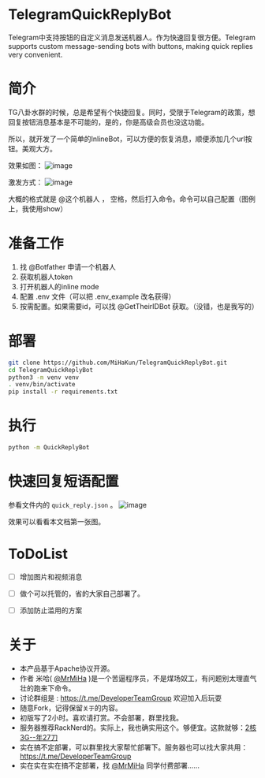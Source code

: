 # TelegramQuickReplyBot
Telegram中支持按钮的自定义消息发送机器人。作为快速回复很方便。Telegram supports custom message-sending bots with buttons, making quick replies very convenient.

# 简介
TG八卦水群的时候，总是希望有个快捷回复。同时，受限于Telegram的政策，想回复按钮消息基本是不可能的，是的，你是高级会员也没这功能。

所以，就开发了一个简单的InlineBot，可以方便的恢复消息，顺便添加几个url按钮。美观大方。

效果如图：
![image](https://github.com/user-attachments/assets/a84d5b56-6111-4cbf-bf5b-0963a971c4fc)

激发方式：
![image](https://github.com/user-attachments/assets/36a2b55e-0338-4976-977e-17d5538eeaed)

大概的格式就是 @这个机器人 ， 空格，然后打入命令。命令可以自己配置（图例上，我使用show）

# 准备工作
1. 找 @Botfather 申请一个机器人
2. 获取机器人token
3. 打开机器人的inline mode
4. 配置 .env 文件（可以把 .env_example 改名获得）
5. 按需配置。如果需要id，可以找 @GetTheirIDBot 获取。（没错，也是我写的）

# 部署
```bash
git clone https://github.com/MiHaKun/TelegramQuickReplyBot.git
cd TelegramQuickReplyBot
python3 -m venv venv
. venv/bin/activate
pip install -r requirements.txt
```

# 执行
```bash
python -m QuickReplyBot
```

# 快速回复短语配置
参看文件内的 `quick_reply.json` 。
![image](https://github.com/user-attachments/assets/ee61d6a4-5bb2-40ed-a5d7-e09b4f33a8e7)

效果可以看看本文档第一张图。


# ToDoList
- [ ] 增加图片和视频消息
- [ ] 做个可以托管的，省的大家自己部署了。
- [ ] 添加防止滥用的方案


# 关于

- 本产品基于Apache协议开源。
- 作者 米哈( [@MrMiHa](https://t.me/MrMiHa) )是一个苦逼程序员，不是煤场奴工，有问题别太理直气壮的跑来下命令。
- 讨论群组是 : https://t.me/DeveloperTeamGroup 欢迎加入后玩耍
- 随意Fork，记得保留`关于`的内容。
- 初版写了2小时。喜欢请打赏。不会部署，群里找我。
- 服务器推荐RackNerd的。实际上，我也确实用这个。够便宜。这款就够：[2核3G--年27刀](https://my.racknerd.com/aff.php?aff=11705&pid=828) 
- 实在搞不定部署，可以群里找大家帮忙部署下。服务器也可以找大家共用： https://t.me/DeveloperTeamGroup 
- 实在实在实在搞不定部署，找  [@MrMiHa](https://t.me/MrMiHa)  同学付费部署……
